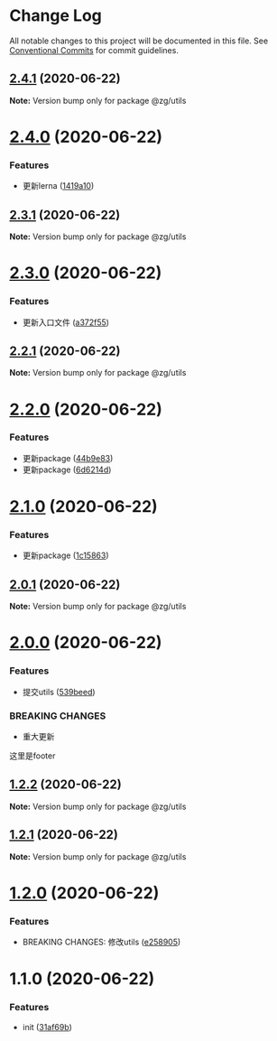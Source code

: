 # Change Log

All notable changes to this project will be documented in this file.
See [Conventional Commits](https://conventionalcommits.org) for commit guidelines.

## [2.4.1](https://github.com/KingGanZeng/learn-lerna/compare/@zg/utils@2.4.0...@zg/utils@2.4.1) (2020-06-22)

**Note:** Version bump only for package @zg/utils





# [2.4.0](https://github.com/KingGanZeng/learn-lerna/compare/@zg/utils@2.3.1...@zg/utils@2.4.0) (2020-06-22)


### Features

* 更新lerna ([1419a10](https://github.com/KingGanZeng/learn-lerna/commit/1419a106e9a5f53eca3049e39585578c37cd4210))





## [2.3.1](https://github.com/KingGanZeng/learn-lerna/compare/@zg/utils@2.3.0...@zg/utils@2.3.1) (2020-06-22)

**Note:** Version bump only for package @zg/utils





# [2.3.0](https://github.com/KingGanZeng/learn-lerna/compare/@zg/utils@2.2.1...@zg/utils@2.3.0) (2020-06-22)


### Features

* 更新入口文件 ([a372f55](https://github.com/KingGanZeng/learn-lerna/commit/a372f551f250dbc790cbbab8405e9e259fe4d53d))





## [2.2.1](https://github.com/KingGanZeng/learn-lerna/compare/@zg/utils@2.2.0...@zg/utils@2.2.1) (2020-06-22)

**Note:** Version bump only for package @zg/utils





# [2.2.0](https://github.com/KingGanZeng/learn-lerna/compare/@zg/utils@2.1.0...@zg/utils@2.2.0) (2020-06-22)


### Features

* 更新package ([44b9e83](https://github.com/KingGanZeng/learn-lerna/commit/44b9e83e0cba05b1948b35911e1a16c4b0706fee))
* 更新package ([6d6214d](https://github.com/KingGanZeng/learn-lerna/commit/6d6214d585554eed4416986dc471f113ad69de13))





# [2.1.0](https://github.com/KingGanZeng/learn-lerna/compare/@zg/utils@2.0.1...@zg/utils@2.1.0) (2020-06-22)


### Features

* 更新package ([1c15863](https://github.com/KingGanZeng/learn-lerna/commit/1c15863bd8f0ecc447506a4f8ba63d93e1517139))





## [2.0.1](https://github.com/KingGanZeng/learn-lerna/compare/@zg/utils@2.0.0...@zg/utils@2.0.1) (2020-06-22)

**Note:** Version bump only for package @zg/utils





# [2.0.0](https://github.com/KingGanZeng/learn-lerna/compare/@zg/utils@1.2.2...@zg/utils@2.0.0) (2020-06-22)


### Features

* 提交utils ([539beed](https://github.com/KingGanZeng/learn-lerna/commit/539beed25c11d3c3b4d8c97fb4b9aca9f19d4656))


### BREAKING CHANGES

* 重大更新

这里是footer





## [1.2.2](https://github.com/KingGanZeng/learn-lerna/compare/@zg/utils@1.2.1...@zg/utils@1.2.2) (2020-06-22)

**Note:** Version bump only for package @zg/utils





## [1.2.1](https://github.com/KingGanZeng/learn-lerna/compare/@zg/utils@1.2.0...@zg/utils@1.2.1) (2020-06-22)

**Note:** Version bump only for package @zg/utils





# [1.2.0](https://github.com/KingGanZeng/learn-lerna/compare/@zg/utils@1.1.0...@zg/utils@1.2.0) (2020-06-22)


### Features

* BREAKING CHANGES: 修改utils ([e258905](https://github.com/KingGanZeng/learn-lerna/commit/e25890540a37dd1b7eae09244d73c0fe9ad42dfb))





# 1.1.0 (2020-06-22)


### Features

* init ([31af69b](https://github.com/KingGanZeng/learn-lerna/commit/31af69b3efd65b460f761db560d49c55388fc10a))
